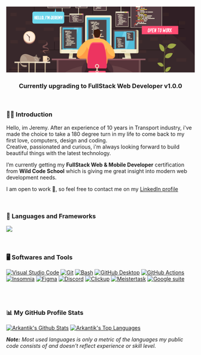<!-- Header section -->
<p align="center">
  <img src="https://github.com/Arkantik/Arkantik/blob/main/programmer%20work.png" alt="Jeremy Dohin"/></a>
  <h3 align="center">Currently upgrading to FullStack Web Developer v1.0.0</h3>
</p>
</br>


<!-- Introduction section -->
### 👨‍💻 Introduction
<p>
Hello, im Jeremy. After an experience of 10 years in Transport industry, i've made the choice to take a 180 degree turn in my life to come back to my first love, computers, design and coding.</br>
Creative, passionated and curious, i'm always looking forward to build beautiful things with the latest technology.

I’m currently getting my **FullStack Web & Mobile Developer** certification from **Wild Code School** which is giving me great insight into modern web development needs.

I am open to work 💼, so feel free to contact me on my <a href="https://www.linkedin.com/in/jeremy-dohin/">LinkedIn profile</a> 
</p>
</br>

<!-- Languages and Frameworks badges section -->

### 🧰 Languages and Frameworks 

<p>
  <a href="https://skillicons.dev">
    <img src="https://skillicons.dev/icons?i=html,css,js,ts,sass,nodejs,react,tailwind,markdown,mysql,express&theme=dark" />
  </a>
</p>
</br>

<!-- Softwares and Tools badges section -->
### 🖥️ Softwares and Tools 

<p>
  <a href="#"><img alt="Visual Studio Code" src="https://img.shields.io/badge/Visual%20Studio%20Code-0078d7.svg?logo=visual-studio-code&logoColor=white"/></a>
  <a href="#"><img alt="Git" src="https://img.shields.io/badge/Git-F05033.svg?logo=git&logoColor=white"/></a>
  <a href="#"><img alt="Bash" src="https://img.shields.io/badge/Bash-4EAA25.svg?logo=gnu-bash&logoColor=white"/></a>
  <a href="#"><img alt="GitHub Desktop" src="https://img.shields.io/badge/GitHub%20Desktop-8034A9.svg?logo=github&logoColor=white"/></a>
  <a href="#"><img alt="GitHub Actions" src="https://img.shields.io/badge/GitHub%20Actions-2671E5.svg?logo=github%20actions&logoColor=white"></a>
  <a href="#"><img alt="Insomnia" src="https://img.shields.io/badge/Insomnia-4000BF.svg?logo=insomnia&logoColor=white"></a></a>
  <a href="#"><img alt="Figma" src="https://img.shields.io/badge/Figma-F24E1E.svg?logo=figma&logoColor=white"/></a>
  <a href="#"><img alt="Discord" src="https://img.shields.io/badge/Discord-5865F2.svg?logo=discord&logoColor=white"/></a>
  <a href="#"><img alt="Clickup" src="https://img.shields.io/badge/Clickup-7B68EE.svg?logo=clickup&logoColor=white"/></a>
  <a href="#"><img alt="Meistertask" src="https://img.shields.io/badge/Meistertask-00aaff.svg?logo=meistertask&logoColor=white"/></a>
  <a href="#"><img alt="Google suite" src="https://img.shields.io/badge/Google Suite-yellow.svg?logo=google&logoColor=white"/></a>
</p>
</br>

#

### 📊 My GitHub Profile Stats 

<a href="https://github.com/anuraghazra/github-readme-stats"><img alt="Arkantik's Github Stats" src="https://github-readme-stats.vercel.app/api?username=arkantik&show_icons=true&include_all_commits=true&count_private=true&theme=city_lights&hide_border=true" max-height="192px"/></a>
<a href="https://github.com/anuraghazra/github-readme-stats"><img alt="Arkantik's Top Languages" src="https://github-readme-stats.vercel.app/api/top-langs/?username=arkantik&langs_count=8&layout=compact&include_all_commits=true&count_private=true&theme=city_lights&hide_border=true" max-height="192px"/></a>
          
<i><b>Note:</b> Most used languages is only a metric of the languages my public code consists of and doesn't reflect experience or skill level.</i>
